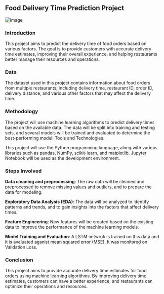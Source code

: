 ## **Food Delivery Time Prediction Project**
![image](https://user-images.githubusercontent.com/127007794/223932986-3cc63e93-5f51-4806-ad8a-57c0e852bb50.png)


### **Introduction**

This project aims to predict the delivery time of food orders based on various factors. The goal is to provide customers with accurate delivery time estimates, improving their overall experience, and helping restaurants better manage their resources and operations.


### **Data**

The dataset used in this project contains information about food orders from multiple restaurants, including delivery time, restaurant ID, order ID, delivery distance, and various other factors that may affect the delivery time.


### **Methodology**


The project will use machine learning algorithms to predict delivery times based on the available data. The data will be split into training and testing sets, and several models will be trained and evaluated to determine the best-performing model.
Tools and Technologies.

This project will use the Python programming language, along with various libraries such as pandas, NumPy, scikit-learn, and matplotlib. Jupyter Notebook will be used as the development environment.


### **Steps Involved**


**Data cleaning and preprocessing**: The raw data will be cleaned and preprocessed to remove missing values and outliers, and to prepare the data for modeling.

**Exploratory Data Analysis (EDA)**: The data will be analyzed to identify patterns and trends, and to gain insights into the factors that affect delivery times.


**Feature Engineering**: New features will be created based on the existing data to improve the performance of the machine learning models.


**Model Training and Evaluation**: A LSTM netwrok is trained on this data and it is avaluated aganist mean squared error (MSE). It was monitored on Validation Loss.


### **Conclusion**
This project aims to provide accurate delivery time estimates for food orders using machine learning algorithms. By improving delivery time estimates, customers can have a better experience, and restaurants can optimize their operations and resources.

